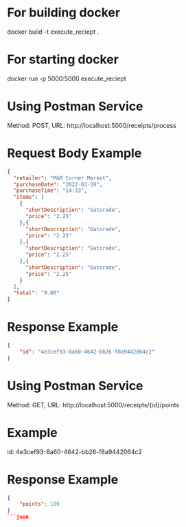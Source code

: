 # For building docker

docker build -t execute_reciept .

# For starting docker 

docker run -p 5000:5000 execute_reciept

# Using Postman Service

Method: POST, URL: http://localhost:5000/receipts/process

# Request Body Example
```json
{
  "retailer": "M&M Corner Market",
  "purchaseDate": "2022-03-20",
  "purchaseTime": "14:33",
  "items": [
    {
      "shortDescription": "Gatorade",
      "price": "2.25"
    },{
      "shortDescription": "Gatorade",
      "price": "2.25"
    },{
      "shortDescription": "Gatorade",
      "price": "2.25"
    },{
      "shortDescription": "Gatorade",
      "price": "2.25"
    }
  ],
  "total": "9.00"
}
```
# Response Example
```json
{
    "id": "4e3cef93-8a60-4642-bb26-f8a9442064c2"
}
```
# Using Postman Service

Method: GET, URL: http://localhost:5000/receipts/{id}/points

# Example

id: 4e3cef93-8a60-4642-bb26-f8a9442064c2 

# Response Example
```json
{
    "points": 109
}
```json

